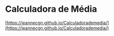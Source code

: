 # Calculadora de Média
[https://jeannecgn.github.io/Calculadorademedia/](https://jeannecgn.github.io/Calculadorademedia/)
